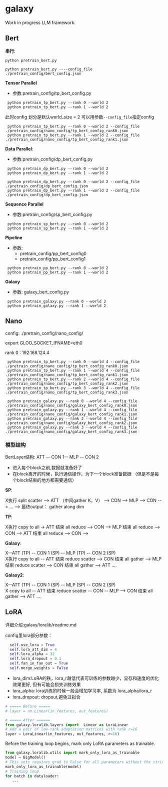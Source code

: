 # galaxy
Work in progress LLM framework.

## Bert
**串行**:
 ``` shell
 python pretrain_bert.py
 ```
 ``` shell
 python pretrain_bert.py ----config_file ./pretrain_config/bert_config.json
 ```
 **Tensor Parallel**
+ 参数:pretrain_config/tp_bert_config.py
``` shell
 python pretrain_tp_bert.py --rank 0 --world 2
 python pretrain_tp_bert.py --rank 1 --world 2
```
此时config 划分是默认world_size = 2
可以用参数`--config_file`指定config
``` shell
 python pretrain_tp_bert.py --rank 0 --world 2 --config_file ./pretrain_config/nano_config/tp_bert_config_rank0.json
 python pretrain_tp_bert.py --rank 1 --world 2 --config_file ./pretrain_config/nano_config/tp_bert_config_rank1.json
```
**Data Parallel**:

+ 参数:pretrain_config/dp_bert_config.py
``` shell
 python pretrain_dp_bert.py --rank 0 --world 2
 python pretrain_dp_bert.py --rank 1 --world 2
```
``` shell
 python pretrain_dp_bert.py --rank 0 --world 2 --config_file ./pretrain_config/dp_bert_config.json
 python pretrain_dp_bert.py --rank 1 --world 2 --config_file ./pretrain_config/dp_bert_config.json
```
**Sequence Parallel**
+ 参数:pretrain_config/sp_bert_config.py
``` shell
 python pretrain_sp_bert.py --rank 0 --world 2
 python pretrain_sp_bert.py --rank 1 --world 2
```


**Pipeline**
+ 参数:
  + pretrain_config/pp_bert_config0
  + pretrain_config/pp_bert_config1
``` shell
 python pretrain_pp_bert.py --rank 0 --world 2
 python pretrain_pp_bert.py --rank 1 --world 2
```
**Galaxy**
+ 参数: galaxy_bert_config.py
``` shell
 python pretrain_galaxy.py --rank 0 --world 2
 python pretrain_galaxy.py --rank 1 --world 2
```

## Nano
config:  ./pretrain_config/nano_config/

export GLOO_SOCKET_IFNAME=eth0

rank 0 : 192.168.124.4

``` shell
 python pretrain_tp_bert.py --rank 0 --world 4 --config_file ./pretrain_config/nano_config/tp_bert_config_rank0.json
 python pretrain_tp_bert.py --rank 1 --world 4 --config_file ./pretrain_config/nano_config/tp_bert_config_rank1.json
 python pretrain_tp_bert.py --rank 2 --world 4 --config_file ./pretrain_config/nano_config/tp_bert_config_rank2.json
 python pretrain_tp_bert.py --rank 3 --world 4 --config_file ./pretrain_config/nano_config/tp_bert_config_rank3.json
```

``` shell
 python pretrain_galaxy.py --rank 0 --world 4 --config_file ./pretrain_config/nano_config/galaxy_bert_config_rank0.json
 python pretrain_galaxy.py --rank 1 --world 4 --config_file ./pretrain_config/nano_config/galaxy_bert_config_rank1.json
 python pretrain_galaxy.py --rank 2 --world 4 --config_file ./pretrain_config/nano_config/galaxy_bert_config_rank2.json
 python pretrain_galaxy.py --rank 3 --world 4 --config_file ./pretrain_config/nano_config/galaxy_bert_config_rank3.json
```
### 模型结构
BertLayer结构: ATT -- CON 1-- MLP -- CON 2 
+ 进入每个block之前,数据就准备好了
+ 在block离开的时候，执行通信操作，为下一个block准备数据 （但是不是每个block结束的地方都需要通信）

**SP**:  

X执行 split scatter -->  ATT （中间gather K，V） --> CON -->  MLP  --> CON --> ... --> 最终output： gather along dim <br>

**TP**:  

X执行 copy to all -> ATT 结束 all reduce --> CON --> MLP 结束 all reduce --> CON  --> ATT 结束 all reduce --> CON -->  <br>

**Galaxy**:

X--ATT (TP) -- CON 1 (SP) -- MLP  (TP) -- CON 2 (SP)  <br>
X执行 copy to all -- ATT 结束 reduce scatter --> CON 结束 all gather --> MLP 结束 reduce scatter --> CON 结束 all gather --> ATT .... <br>

**Galaxy2**:

X--ATT (TP) -- CON 1 (SP) -- MLP  (SP) -- CON 2 (SP)  <br>
X copy to all -- ATT 结束 reduce scatter  -- CON -- MLP -->  CON 结束 all gather --> ATT .... <br>


## LoRA 
详细介绍:galaxy/loralib/readme.md

config里lora部分参数：
 ```python
   self.use_lora = True
   self.lora_att_dim = 4
   self.lora_alpha = 32
   self.lora_dropout = 0.1
   self.fan_in_fan_out = True
   self.merge_weights = False
 ```
+ lora_dim:LoRA的秩，lora_r越低代表可训练的参数越少，显存和速度的优化效果更好, 但有可能会损失训练效果
+ lora_alpha: lora训练的时候一般会增加学习率, 系数为 lora_alpha/lora_r	
+ lora_dropout: dropout,避免过拟合

 
 ```python
 # ===== Before =====
 # layer = nn.Linear(in_features, out_features)

 # ===== After ======
from galaxy.loralib.layers import  Linear as LoraLinear
 # Add a pair of low-rank adaptation matrices with rank r=16
 layer = LoraLinear(in_features, out_features, r=16)
 ```

 Before the training loop begins, mark only LoRA parameters as trainable.
 ```python
from galaxy.loralib.utils import mark_only_lora_as_trainable
 model = BigModel()
 # This sets requires_grad to False for all parameters without the string "lora_" in their names
 mark_only_lora_as_trainable(model)
 # Training loop
 for batch in dataloader:
    ...
 ```
